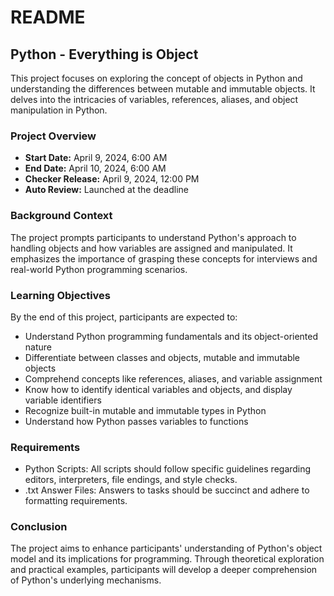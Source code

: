 # README

## Python - Everything is Object

This project focuses on exploring the concept of objects in Python and understanding the differences between mutable and immutable objects. It delves into the intricacies of variables, references, aliases, and object manipulation in Python.

### Project Overview
- **Start Date:** April 9, 2024, 6:00 AM
- **End Date:** April 10, 2024, 6:00 AM
- **Checker Release:** April 9, 2024, 12:00 PM
- **Auto Review:** Launched at the deadline

### Background Context
The project prompts participants to understand Python's approach to handling objects and how variables are assigned and manipulated. It emphasizes the importance of grasping these concepts for interviews and real-world Python programming scenarios.

### Learning Objectives
By the end of this project, participants are expected to:
- Understand Python programming fundamentals and its object-oriented nature
- Differentiate between classes and objects, mutable and immutable objects
- Comprehend concepts like references, aliases, and variable assignment
- Know how to identify identical variables and objects, and display variable identifiers
- Recognize built-in mutable and immutable types in Python
- Understand how Python passes variables to functions

### Requirements
- Python Scripts: All scripts should follow specific guidelines regarding editors, interpreters, file endings, and style checks.
- .txt Answer Files: Answers to tasks should be succinct and adhere to formatting requirements.

### Conclusion
The project aims to enhance participants' understanding of Python's object model and its implications for programming. Through theoretical exploration and practical examples, participants will develop a deeper comprehension of Python's underlying mechanisms.
